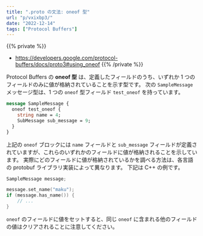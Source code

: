 ```yaml
---
title: ".proto の文法: oneof 型"
url: "p/vxixbp3/"
date: "2022-12-14"
tags: ["Protocol Buffers"]
---
```


{{% private %}}
- https://developers.google.com/protocol-buffers/docs/proto3#using_oneof
{{% /private %}}

Protocol Buffers の __oneof 型__ は、定義したフィールドのうち、いずれか 1 つのフィールドのみに値が格納されていることを示す型です。
次の `SampleMessage` メッセージ型は、1 つの `oneof` 型フィールド `test_oneof` を持っています。

```proto
message SampleMessage {
  oneof test_oneof {
    string name = 4;
    SubMessage sub_message = 9;
  }
}
```

上記の `oneof` ブロックには `name` フィールドと `sub_message` フィールドが定義されていますが、これらのいずれかのフィールドに値が格納されることを示しています。
実際にどのフィールドに値が格納されているかを調べる方法は、各言語の protobuf ライブラリ実装によって異なります。
下記は C++ の例です。

```cpp
SampleMessage message;

message.set_name("maku");
if (message.has_name()) {
    // ...
}
```

`oneof` のフィールドに値をセットすると、同じ `oneof` に含まれる他のフィールドの値はクリアされることに注意してください。

